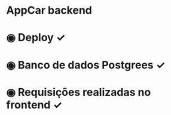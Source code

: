 # AppCar backend

# ◉ Deploy  ✓
# ◉ Banco de dados Postgrees ✓
# ◉ Requisições realizadas no frontend ✓
